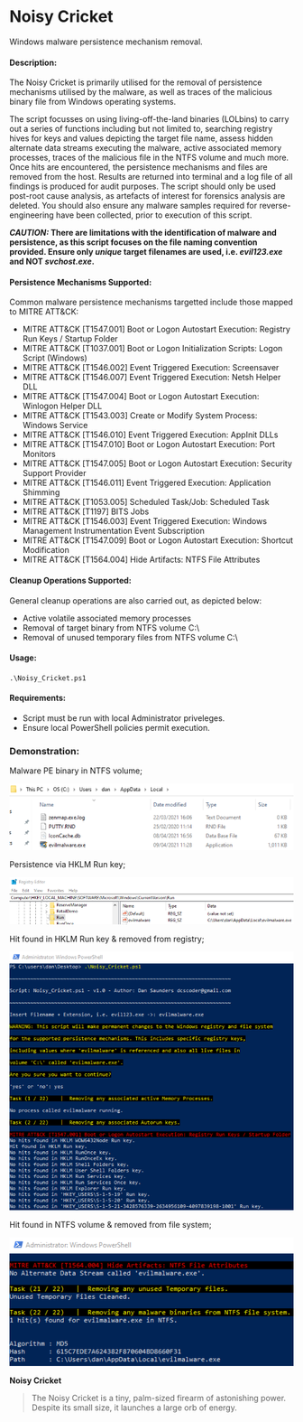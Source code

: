 # Noisy Cricket
Windows malware persistence mechanism removal.

#### Description:

The Noisy Cricket is primarily utilised for the removal of persistence mechanisms utilised by the malware, as well as traces of the malicious binary file from Windows operating systems.

The script focusses on using living-off-the-land binaries (LOLbins) to carry out a series of functions including but not limited to, searching registry hives for keys and values depicting the target file name, assess hidden alternate data streams executing the malware, active associated memory processes, traces of the malicious file in the NTFS volume and much more.
Once hits are encountered, the persistence mechanisms and files are removed from the host.
Results are returned into terminal and a log file of all findings is produced for audit purposes.
The script should only be used post-root cause analysis, as artefacts of interest for forensics analysis are deleted.
You should also ensure any malware samples required for reverse-engineering have been collected, prior to execution of this script.

**_CAUTION:_ There are limitations with the identification of malware and persistence, as this script focuses on the file naming convention provided. Ensure only _unique_ target filenames are used, i.e. _evil123.exe_ and NOT _svchost.exe_.**

#### Persistence Mechanisms Supported:

Common malware persistence mechanisms targetted include those mapped to MITRE ATT&CK:

- MITRE ATT&CK [T1547.001] Boot or Logon Autostart Execution: Registry Run Keys / Startup Folder
- MITRE ATT&CK [T1037.001] Boot or Logon Initialization Scripts: Logon Script (Windows)
- MITRE ATT&CK [T1546.002] Event Triggered Execution: Screensaver
- MITRE ATT&CK [T1546.007] Event Triggered Execution: Netsh Helper DLL
- MITRE ATT&CK [T1547.004] Boot or Logon Autostart Execution: Winlogon Helper DLL
- MITRE ATT&CK [T1543.003] Create or Modify System Process: Windows Service
- MITRE ATT&CK [T1546.010] Event Triggered Execution: AppInit DLLs
- MITRE ATT&CK [T1547.010] Boot or Logon Autostart Execution: Port Monitors
- MITRE ATT&CK [T1547.005] Boot or Logon Autostart Execution: Security Support Provider
- MITRE ATT&CK [T1546.011] Event Triggered Execution: Application Shimming
- MITRE ATT&CK [T1053.005] Scheduled Task/Job: Scheduled Task
- MITRE ATT&CK [T1197] BITS Jobs
- MITRE ATT&CK [T1546.003] Event Triggered Execution: Windows Management Instrumentation Event Subscription
- MITRE ATT&CK [T1547.009] Boot or Logon Autostart Execution: Shortcut Modification
- MITRE ATT&CK [T1564.004] Hide Artifacts: NTFS File Attributes

#### Cleanup Operations Supported:

General cleanup operations are also carried out, as depicted below:

- Active volatile associated memory processes
- Removal of target binary from NTFS volume C:\
- Removal of unused temporary files from NTFS volume C:\

#### Usage:

```
.\Noisy_Cricket.ps1
```

#### Requirements:

- Script must be run with local Administrator priveleges.
- Ensure local PowerShell policies permit execution.

### Demonstration:

Malware PE binary in NTFS volume;

![alt text](https://github.com/DCScoder/Noisy-Cricket/blob/main/Screenshots/File%20System%20binary.png)

Persistence via HKLM Run key;

![alt text](https://github.com/DCScoder/Noisy-Cricket/blob/main/Screenshots/Reg%20persistence.png)

Hit found in HKLM Run key & removed from registry;

![alt text](https://github.com/DCScoder/Noisy-Cricket/blob/main/Screenshots/Run%20key%20hit.png)

Hit found in NTFS volume & removed from file system;

![alt text](https://github.com/DCScoder/Noisy-Cricket/blob/main/Screenshots/NTFS%20hit.png)

**Noisy Cricket**

> The Noisy Cricket is a tiny, palm-sized firearm of astonishing power. Despite its small size, it launches a large orb of energy.
